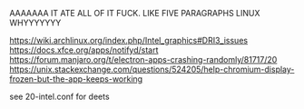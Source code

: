 AAAAAAA IT ATE ALL OF IT FUCK. LIKE FIVE PARAGRAPHS LINUX WHYYYYYYY

https://wiki.archlinux.org/index.php/Intel_graphics#DRI3_issues
https://docs.xfce.org/apps/notifyd/start
https://forum.manjaro.org/t/electron-apps-crashing-randomly/81717/20
https://unix.stackexchange.com/questions/524205/help-chromium-display-frozen-but-the-app-keeps-working

see 20-intel.conf for deets
